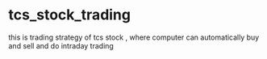 # tcs_stock_trading
this is trading strategy of tcs stock , where computer can automatically buy and sell and do intraday trading
